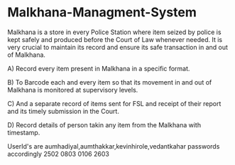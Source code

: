 # Malkhana-Managment-System

Malkhana is a store in every Police Station where item seized by police is kept safely and
produced before the Court of Law whenever needed. It is very crucial to maintain its
record and ensure its safe transaction in and out of Malkhana.


A) Record every item present in Malkhana in a specific format.

B) To Barcode each and every item so that its movement in and out of Malkhana is
monitored at supervisory levels.

C) And a separate record of items sent for FSL and receipt of their report and its timely
submission in the Court.

D) Record details of person takin any item from the Malkhana with timestamp.



UserId's are                aumhadiyal,aumthakkar,kevinhirole,vedantkahar
passwords accordingly       2502        0803      0106        2603
